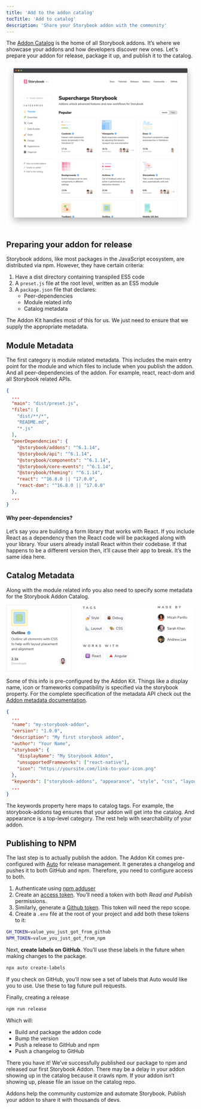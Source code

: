 ```yaml
---
title: 'Add to the addon catalog'
tocTitle: 'Add to catalog'
description: 'Share your Storybook addon with the community'
---
```


The [Addon Catalog](https://storybook.js.org/addons) is the home of all Storybook addons. It’s where we showcase your addons and how developers discover new ones. Let's prepare your addon for release, package it up, and publish it to the catalog.

![](../../images/catalog.png)

## Preparing your addon for release

Storybook addons, like most packages in the JavaScript ecosystem, are distributed via npm. However, they have certain criteria:

1. Have a dist directory containing transpiled ES5 code
2. A `preset.js` file at the root level, written as an ES5 module
3. A `package.json` file that declares:
   - Peer-dependencies
   - Module related info
   - Catalog metadata

The Addon Kit handles most of this for us. We just need to ensure that we supply the appropriate metadata.

## Module Metadata

The first category is module related metadata. This includes the main entry point for the module and which files to include when you publish the addon. And all peer-dependencies of the addon. For example, react, react-dom and all Storybook related APIs.

```json:title=package.json
{
  ...
  "main": "dist/preset.js",
  "files": [
    "dist/**/*",
    "README.md",
    "*.js"
  ],
  "peerDependencies": {
    "@storybook/addons": "^6.1.14",
    "@storybook/api": "^6.1.14",
    "@storybook/components": "^6.1.14",
    "@storybook/core-events": "^6.1.14",
    "@storybook/theming": "^6.1.14",
    "react": "^16.8.0 || ^17.0.0",
    "react-dom": "^16.8.0 || ^17.0.0"
  },
  ...
}
```

#### Why peer-dependencies?

Let’s say you are building a form library that works with React. If you include React as a dependency then the React code will be packaged along with your library. Your users already install React within their codebase. If that happens to be a different version then, it’ll cause their app to break. It’s the same idea here.

## Catalog Metadata

Along with the module related info you also need to specify some metadata for the Storybook Addon Catalog.

![catalog metadata includes tags, compatibility, authors, etc.](../../images/catalog-metadata.png)

Some of this info is pre-configured by the Addon Kit. Things like a display name, icon or frameworks compatibility is specified via the storybook property. For the complete specification of the metadata API check out the [Addon metadata documentation](https://storybook.js.org/docs/react/addons/addon-catalog/#addon-metadata).

```json:title=package.json
{
  ...
  "name": "my-storybook-addon",
  "version": "1.0.0",
  "description": "My first storybook addon",
  "author": "Your Name",
  "storybook": {
    "displayName": "My Storybook Addon",
    "unsupportedFrameworks": ["react-native"],
    "icon": "https://yoursite.com/link-to-your-icon.png"
  },
  "keywords": ["storybook-addons", "appearance", "style", "css", "layout", "debug"]
  ...
}
```

The keywords property here maps to catalog tags. For example, the storybook-addons tag ensures that your addon will get into the catalog. And appearance is a top-level category. The rest help with searchability of your addon.

## Publishing to NPM

The last step is to actually publish the addon. The Addon Kit comes pre-configured with [Auto](https://github.com/intuit/auto) for release management. It generates a changelog and pushes it to both GitHub and npm. Therefore, you need to configure access to both.

1. Authenticate using [npm adduser](https://docs.npmjs.com/cli/adduser.html)
2. Create an [access token](https://docs.npmjs.com/creating-and-viewing-access-tokens#creating-access-tokens). You’ll need a token with both _Read and Publish_ permissions.
3. Similarly, generate a [Github token](https://github.com/settings/tokens). This token will need the repo scope.
4. Create a `.env` file at the root of your project and add both these tokens to it:

```bash
GH_TOKEN=value_you_just_got_from_github
NPM_TOKEN=value_you_just_got_from_npm
```

Next, **create labels on GitHub**. You’ll use these labels in the future when making changes to the package.

```bash
npx auto create-labels
```

If you check on GitHub, you’ll now see a set of labels that Auto would like you to use. Use these to tag future pull requests.

Finally, creating a release

```bash
npm run release
```

Which will:

- Build and package the addon code
- Bump the version
- Push a release to GitHub and npm
- Push a changelog to GitHub

There you have it! We’ve successfully published our package to npm and released our first Storybook Addon. There may be a delay in your addon showing up in the catalog because it crawls npm. If your addon isn’t showing up, please file an issue on the catalog repo.

Addons help the community customize and automate Storybook. Publish your addon to share it with thousands of devs.
